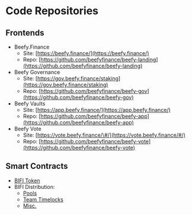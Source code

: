 # Code Repositories

## Frontends

* Beefy.Finance
  * Site: [https://beefy.finance/](https://beefy.finance/)
  * Repo: [https://github.com/beefyfinance/beefy-landing](https://github.com/beefyfinance/beefy-landing)
* Beefy Governance
  * Site: [https://gov.beefy.finance/staking](https://gov.beefy.finance/staking)
  * Repo: [https://github.com/beefyfinance/beefy-gov](https://github.com/beefyfinance/beefy-gov)
* Beefy Vaults
  * Site: [https://app.beefy.finance/](https://app.beefy.finance/)
  * Repo: [https://github.com/beefyfinance/beefy-app](https://github.com/beefyfinance/beefy-app)
* Beefy Vote
  * Site: [https://vote.beefy.finance/\#/](https://vote.beefy.finance/#/)
  * Repo: [https://github.com/beefyfinance/beefy-vote](https://github.com/beefyfinance/beefy-vote)

## Smart Contracts

* [BIFI Token](https://github.com/beefyfinance/beefy-protocol/tree/master/token)
* BIFI Distribution:
  * [Pools](https://github.com/beefyfinance/beefy-protocol/tree/master/pools)
  * [Team Timelocks](https://github.com/beefyfinance/beefy-protocol/tree/master/timelocks)
  * [Misc.](https://github.com/beefyfinance/beefy-protocol/tree/master/contracts)



